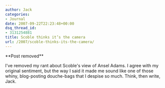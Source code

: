 ```yaml
---
author: Jack
categories:
- Journal
date: 2007-09-22T22:23:48+00:00
dsq_thread_id:
- 3131254881
title: Scoble thinks it’s the camera
url: /2007/scoble-thinks-its-the-camera/
---
```


\*\*Post removed\*\* 

I've removed my rant about Scoble's view of Ansel Adams. I agree with my original sentiment, but the way I said it made me sound like one of those whiny, blog-posting douche-bags that I despise so much. Think, then write, Jack.